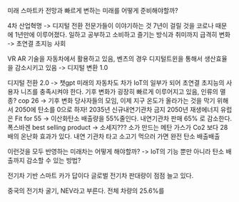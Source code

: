 미래 스마트카 전망과 빠르게 변하는 미래를 어떻게 준비해야할까?

4차 산업혁명 -> 디지털 전환
전문가들이 이야기하는 것 7년이 걸릴 것을 코로나 때문에 1년만에 이루어졌다. 
일하고 공부하고 소비하고 즐기는 방식과 취미까지 급격히 변화 -> 초연결 초지능 사회

VR AR 기술을 자동차에서 활용하고 있음, 벤츠의 경우 디지털트윈을 통해서 생산효율을 감소시키고 있음 -> 디지털 변환 1.0 

디지털 전환 2.0 -> 챗gpt
미래의 자동차도 차가 IoT의 일부가 되어 초연결 초지능의 사용자 니즈를 충족시켜야 한다. 
기후 변화가 굉장히 빠르게 이루어지고 있음, 인류의 멸종? 
cop 26 -> 기후 변화 당사자들의 모임, 이제 지구 온도가 올라가는 것을 막기 위해서 2050에 탄소를 0으로 하자!
2035년 신규내연기관차 금지 2050년 재생에너지
유럽은 Fit for 55 -> 이산화탄소 배출량을 55%줄인다. 내연기관차 판매 65% 로 감소한다. 
폭스바겐 best selling product -> 소세지??? 
소가 만드는 메탄 가스가 Co2 보다 28배의 온난화 효과가 있다. 
내연 기관차 타고 소고기 먹으러 가면 완전 탄소 배출배출

이런것을 모두 반영하는 미래차는 어떻게 해야할까? 
-> IoT의 기능 뿐만 아니라 탄소 배출까지 감소할 수 있는 방법?

전기차 기반 스마트 카가 답이다
글로벌 전기차 판대량이 점점 늘고 있다. 

중국의 전기차 굴기, NEV라고 부른다. 전체 차량의 25.6%를
